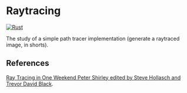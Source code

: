 # Raytracing
[![Rust](https://github.com/leonardovee/raytracing/actions/workflows/rust.yml/badge.svg)](https://github.com/leonardovee/raytracing/actions/workflows/rust.yml)

The study of a simple path tracer implementation (generate a raytraced image, in shorts).

## References
[Ray Tracing in One Weekend Peter Shirley edited by Steve Hollasch and Trevor David Black](https://raytracing.github.io/books/RayTracingInOneWeekend.html "Copyright 2018-2020 Peter Shirley. All rights reserved.").
